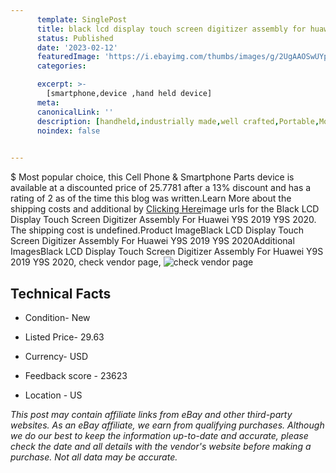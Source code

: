 ```yaml
---
      template: SinglePost
      title: black lcd display touch screen digitizer assembly for huawei y9s 2019 y9s 2020
      status: Published
      date: '2023-02-12'
      featuredImage: 'https://i.ebayimg.com/thumbs/images/g/2UgAAOSwUYph3S5p/s-l225.jpg'
      categories: 

      excerpt: >-
        [smartphone,device ,hand held device]
      meta:
      canonicalLink: ''
      description: [handheld,industrially made,well crafted,Portable,Mobile,Compact,Convenient,Lightweight,Maneuverable,Man-portable,Miniature,Carriable,Hand-held,Light,Holdable,Transportable,Mobile device,Pocket-sized,On-the-go,Wireless,Cordless,Compact size,Convenient size, smartphone,device ,hand held device]
      noindex: false

        
---
```

$
    Most popular choice, this Cell Phone & Smartphone Parts device is available at a discounted price of 25.7781 after a 13% discount and has a rating of 2 as of the time this blog was written.Learn More about the shipping costs and additional by [Clicking Here](https://www.ebay.com/itm/324989057397?hash=item4baadb7975%3Ag%3A2UgAAOSwUYph3S5p&mkevt=1&mkcid=1&mkrid=711-53200-19255-0&campid=%253CePNCampaignId%253E&customid=%253CreferenceId%253E&toolid=10049)image urls for the Black LCD Display Touch Screen Digitizer Assembly For Huawei Y9S 2019 Y9S 2020. The shipping cost is undefined.Product ImageBlack LCD Display Touch Screen Digitizer Assembly For Huawei Y9S 2019 Y9S 2020Additional ImagesBlack LCD Display Touch Screen Digitizer Assembly For Huawei Y9S 2019 Y9S 2020, check vendor page, ![check vendor page](https://origin-galleryplus.ebayimg.com/ws/web/324989057397_2_0_1/225x225.jpg,https://origin-galleryplus.ebayimg.com/ws/web/324989057397_3_0_1/225x225.jpg,https://origin-galleryplus.ebayimg.com/ws/web/324989057397_4_0_1/225x225.jpg,https://origin-galleryplus.ebayimg.com/ws/web/324989057397_5_0_1/225x225.jpg,https://origin-galleryplus.ebayimg.com/ws/web/324989057397_6_0_1/225x225.jpg,https://origin-galleryplus.ebayimg.com/ws/web/324989057397_7_0_1/225x225.jpg)
    
    

 ## Technical Facts 



     
      

 - Condition- New 


      

 - Listed Price- 29.63 


      

 - Currency- USD 


      

 - Feedback score - 23623 


      

 - Location - US 


      
      

 *_This post may contain affiliate links from eBay and other third-party websites. As an eBay affiliate, we earn from qualifying purchases. Although we do our best to keep the information up-to-date and accurate, please check the date and all details with the vendor's website before making a purchase. Not all data may be accurate._*



    
    
    
    
    